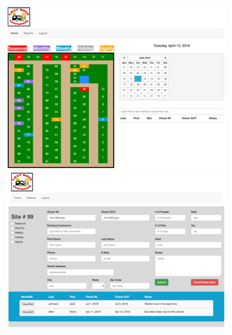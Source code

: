 ![Home View](/public/images/lazydays_home.png?raw=true "Optional Title")
![Site View](/public/images/lazydays_site.png?raw=true "Optional Title")
